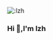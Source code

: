<p><img src="https://count.getloli.com/get/@:name" alt=":lzh" /></p>

<h3>Hi  👋,I'm lzh</h3>

<!--
**LinZhengHong/LinZhengHong** is a ✨ _special_ ✨ repository because its `README.md` (this file) appears on your GitHub profile.

Here are some ideas to get you started:

- 🔭 I’m currently working on ...
- 🌱 I’m currently learning ...
- 👯 I’m looking to collaborate on ...
- 🤔 I’m looking for help with ...
- 💬 Ask me about ...
- 📫 How to reach me: ...
- 😄 Pronouns: ...
- ⚡ Fun fact: ...
-->
